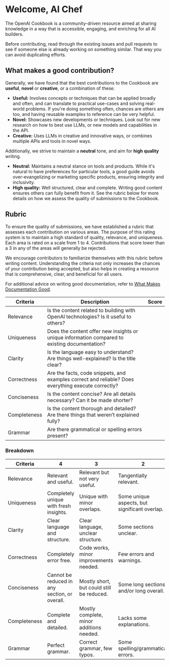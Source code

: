# Welcome, AI Chef

The OpenAI Cookbook is a community-driven resource aimed at sharing knowledge in a way that is accessible, engaging, and enriching for all AI builders.

Before contributing, read through the existing issues and pull requests to see if someone else is already working on something similar. That way you can avoid duplicating efforts.

## What makes a good contribution?

Generally, we have found that the best contributions to the Cookbook are **useful**, **novel** or **creative**, or a combination of these.

- **Useful:** Involves concepts or techniques that can be applied broadly and often, and can translate to practical use-cases and solving real-world problems. If you're doing something often, chances are others are too, and having reusable examples to reference can be very helpful.
- **Novel:** Showcases new developments or techniques. Look out for new research on how to best use LLMs, or new models and capabilities in the API.
- **Creative:** Uses LLMs in creative and innovative ways, or combines multiple APIs and tools in novel ways.

Additionally, we strive to maintain a **neutral** tone, and aim for **high quality** writing.

- **Neutral:** Maintains a neutral stance on tools and products. While it's natural to have preferences for particular tools, a good guide avoids over-evangelizing or marketing specific products, ensuring integrity and inclusivity.
- **High quality:** Well structured, clear and complete. Writing good content ensures others can fully benefit from it. See the rubric below for more details on how we assess the quality of submissions to the Cookbook.

## Rubric

To ensure the quality of submissions, we have established a rubric that assesses each contribution on various areas. The purpose of this rating system is to maintain a high standard of quality, relevance, and uniqueness. Each area is rated on a scale from 1 to 4. Contributions that score lower than a 3 in any of the areas will generally be rejected.

We encourage contributors to familiarize themselves with this rubric before writing content. Understanding the criteria not only increases the chances of your contribution being accepted, but also helps in creating a resource that is comprehensive, clear, and beneficial for all users.

For additional advice on writing good documentation, refer to [What Makes Documentation Good](https://cookbook.khulnasoft.com/what_makes_documentation_good).

| Criteria     | Description                                                                                         | Score |
| ------------ | --------------------------------------------------------------------------------------------------- | ----- |
| Relevance    | Is the content related to building with OpenAI technologies? Is it useful to others?                |       |
| Uniqueness   | Does the content offer new insights or unique information compared to existing documentation?       |       |
| Clarity      | Is the language easy to understand? Are things well-explained? Is the title clear?                  |       |
| Correctness  | Are the facts, code snippets, and examples correct and reliable? Does everything execute correctly? |       |
| Conciseness  | Is the content concise? Are all details necessary? Can it be made shorter?                          |       |
| Completeness | Is the content thorough and detailed? Are there things that weren’t explained fully?                |       |
| Grammar      | Are there grammatical or spelling errors present?                                                   |       |

### Breakdown

| Criteria     | 4                                             | 3                                         | 2                                             | 1                                          |
| ------------ | --------------------------------------------- | ----------------------------------------- | --------------------------------------------- | ------------------------------------------ |
| Relevance    | Relevant and useful.                          | Relevant but not very useful.             | Tangentially relevant.                        | Not relevant.                              |
| Uniqueness   | Completely unique with fresh insights.        | Unique with minor overlaps.               | Some unique aspects, but significant overlap. | Many similar guides/examples.              |
| Clarity      | Clear language and structure.                 | Clear language, unclear structure.        | Some sections unclear.                        | Confusing and unclear.                     |
| Correctness  | Completely error free.                        | Code works, minor improvements needed.    | Few errors and warnings.                      | Many errors, code doesn't execute.         |
| Conciseness  | Cannot be reduced in any section, or overall. | Mostly short, but could still be reduced. | Some long sections, and/or long overall.      | Very long sections and overall, redundant. |
| Completeness | Complete and detailed.                        | Mostly complete, minor additions needed.  | Lacks some explanations.                      | Missing significant portions.              |
| Grammar      | Perfect grammar.                              | Correct grammar, few typos.               | Some spelling/grammatical errors.             | Numerous spelling/grammatical errors.      |
